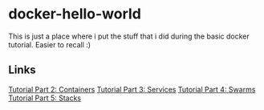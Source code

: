 # docker-hello-world
This is just a place where i put the stuff that i did during the basic docker tutorial.
Easier to recall :)

## Links
[Tutorial Part 2: Containers](https://docs.docker.com/get-started/part2/)
[Tutorial Part 3: Services](https://docs.docker.com/get-started/part3/)
[Tutorial Part 4: Swarms](https://docs.docker.com/get-started/part4/)
[Tutorial Part 5: Stacks](https://docs.docker.com/get-started/part5/)
